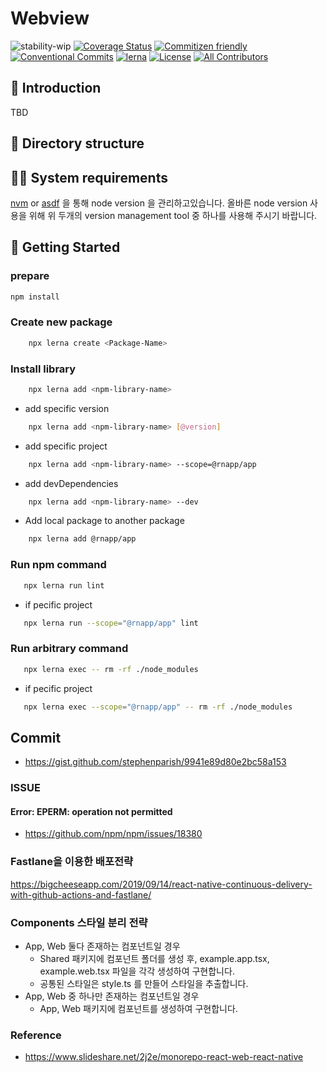# Webview

![stability-wip](https://img.shields.io/badge/stability-work_in_progress-lightgrey.svg?style=flat-square)
[![Coverage Status](https://img.shields.io/coveralls/github/barbajs/barba/master.svg?style=flat-square)](https://coveralls.io/github/barbajs/barba?branch=master)
[![Commitizen friendly](https://img.shields.io/badge/commitizen-friendly-brightgreen.svg?style=flat-square)](http://commitizen.github.io/cz-cli/)
[![Conventional Commits](https://img.shields.io/badge/Conventional%20Commits-1.0.0-yellow.svg?style=flat-square)](https://conventionalcommits.org)
[![lerna](https://img.shields.io/badge/maintained%20with-lerna-cc00ff.svg?style=flat-square)](https://lernajs.io/)
[![License](https://img.shields.io/badge/license-MIT-green.svg?style=flat-square)](https://github.com/barbajs/barba/blob/master/LICENSE)
[![All Contributors](https://img.shields.io/badge/all_contributors-73-orange.svg?style=flat-square)](#contributors)

## 📖 Introduction

TBD

## 📂 Directory structure

## 👨‍💻 System requirements

[nvm](https://github.com/nvm-sh/nvm) or [asdf](https://github.com/asdf-vm/asdf) 을 통해 node version 을 관리하고있습니다.
올바른 node version 사용을 위해 위 두개의 version management tool 중 하나를 사용해 주시기 바랍니다.

## 🌇 Getting Started

### prepare

```sh
npm install
```

### **Create new package**

```sh
    npx lerna create <Package-Name>
```

### **Install library**

```sh
    npx lerna add <npm-library-name>
```

- add specific version

```sh
    npx lerna add <npm-library-name> [@version]
```

- add specific project

```sh
    npx lerna add <npm-library-name> --scope=@rnapp/app
```

- add devDependencies

```sh
    npx lerna add <npm-library-name> --dev
```

- Add local package to another package

```sh
    npx lerna add @rnapp/app
```

### **Run npm command**

```sh
   npx lerna run lint
```

- if pecific project

```sh
   npx lerna run --scope="@rnapp/app" lint
```

### **Run arbitrary command**

```sh
   npx lerna exec -- rm -rf ./node_modules
```

- if pecific project

```sh
   npx lerna exec --scope="@rnapp/app" -- rm -rf ./node_modules
```

## Commit

- https://gist.github.com/stephenparish/9941e89d80e2bc58a153

### ISSUE

#### Error: EPERM: operation not permitted

- https://github.com/npm/npm/issues/18380

### Fastlane을 이용한 배포전략

https://bigcheeseapp.com/2019/09/14/react-native-continuous-delivery-with-github-actions-and-fastlane/

### Components 스타일 분리 전략

- App, Web 둘다 존재하는 컴포넌트일 경우
  - Shared 패키지에 컴포넌트 폴더를 생성 후, example.app.tsx, example.web.tsx 파일을 각각 생성하여 구현합니다.
  - 공통된 스타일은 style.ts 를 만들어 스타일을 추출합니다.
- App, Web 중 하나만 존재하는 컴포넌트일 경우
  - App, Web 패키지에 컴포넌트를 생성하여 구현합니다.

### Reference

- https://www.slideshare.net/2j2e/monorepo-react-web-react-native
